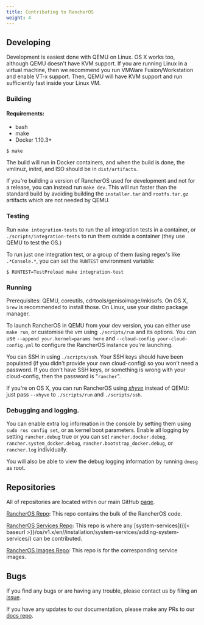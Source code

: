 ```yaml
---
title: Contributing to RancherOS
weight: 4
---
```


## Developing

Development is easiest done with QEMU on Linux. OS X works too, although QEMU doesn't have KVM support. If you are running Linux in a virtual machine, then we recommend you run VMWare Fusion/Workstation and enable VT-x support.  Then, QEMU will have KVM support and run sufficiently fast inside your Linux VM.

### Building

#### Requirements:

* bash
* make
* Docker 1.10.3+

```
$ make
```

The build will run in Docker containers, and when the build is done, the vmlinuz, initrd, and ISO should be in `dist/artifacts`.

If you're building a version of RancherOS used for development and not for a release, you can instead run `make dev`. This will run faster than the standard build by avoiding building the `installer.tar` and `rootfs.tar.gz` artifacts which are not needed by QEMU.

### Testing

Run `make integration-tests` to run the all integration tests in a container, or `./scripts/integration-tests` to run them outside a container (they use QEMU to test the OS.)

To run just one integration test, or a group of them (using regex's like `.*Console.*`, you can set the `RUNTEST` environment variable:

```
$ RUNTEST=TestPreload make integration-test
```

### Running

Prerequisites: QEMU, coreutils, cdrtools/genisoimage/mkisofs.
On OS X, `brew` is recommended to install those. On Linux, use your distro package manager.

To launch RancherOS in QEMU from your dev version, you can either use `make run`, or customise the vm using `./scripts/run` and its options. You can use `--append your.kernel=params here` and `--cloud-config your-cloud-config.yml` to configure the RancherOS instance you're launching.

You can SSH in using `./scripts/ssh`.  Your SSH keys should have been populated (if you didn't provide your own cloud-config) so you won't need a password.  If you don't have SSH keys, or something is wrong with your cloud-config, then the password is "`rancher`".

If you're on OS X, you can run RancherOS using [_xhyve_](https://github.com/mist64/xhyve) instead of QEMU: just pass `--xhyve` to `./scripts/run` and `./scripts/ssh`.

### Debugging and logging.

You can enable extra log information in the console by setting them using `sudo ros config set`,
or as kernel boot parameters.
Enable all logging by setting `rancher.debug` true
or you can set `rancher.docker.debug`, `rancher.system_docker.debug`, `rancher.bootstrap_docker.debug`, or `rancher.log` individually.

You will also be able to view the debug logging information by running `dmesg` as root.

## Repositories

All of repositories are located within our main GitHub [page](https://github.com/rancher).

[RancherOS Repo](https://github.com/rancher/os): This repo contains the bulk of the RancherOS code.

[RancherOS Services Repo](https://github.com/rancher/os-services): This repo is where any [system-services]({{< baseurl >}}/os/v1.x/en//installation/system-services/adding-system-services/) can be contributed.

[RancherOS Images Repo](https://github.com/rancher/os-images): This repo is for the corresponding service images.


## Bugs

If you find any bugs or are having any trouble, please contact us by filing an [issue](https://github.com/rancher/os/issues/new).

If you have any updates to our documentation, please make any PRs to our [docs repo](https://github.com/rancher/docs).

<br>
<br>
